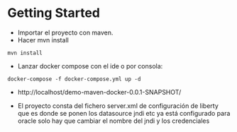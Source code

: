 # Getting Started

* Importar el proyecto con maven.
* Hacer mvn install
````
mvn install
````
* Lanzar docker compose con el ide o por consola:
```
docker-compose -f docker-compose.yml up -d
```
* http://localhost/demo-maven-docker-0.0.1-SNAPSHOT/

* El proyecto consta del fichero server.xml de configuración de liberty que es donde se ponen los datasource jndi etc ya está configurado para oracle solo hay que cambiar el nombre del jndi y los credenciales

